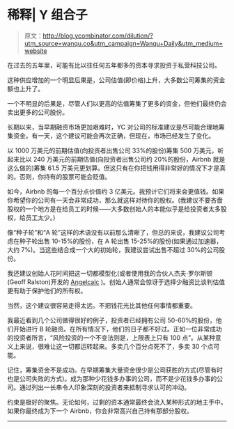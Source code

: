 # 稀释| Y 组合子

> 原文：<http://blog.ycombinator.com/dilution/?utm_source=wanqu.co&utm_campaign=Wanqu+Daily&utm_medium=website>

在过去的五年里，可能有比以往任何五年都多的资本寻求投资于私营科技公司。

这种供应增加的一个明显后果是，公司估值(即价格)上升，大多数公司筹集的资金额也上升了。

一个不明显的后果是，尽管人们以更高的估值筹集了更多的资金，但他们最终仍会卖出更多的公司股份。

长期以来，当早期融资市场更加艰难时，YC 对公司的标准建议是尽可能合理地筹集资金。有一天，这个建议可能会再次正确，但现在，市场已经发生了变化。

以 1000 万美元的前期估值(向投资者出售公司 33%的股份)筹集 500 万美元，听起来比以 240 万美元的前期估值(向投资者出售公司约 20%的股份，Airbnb 就是这么做的)筹集 61.5 万美元更划算。但这只有在你把钱用得非常好的情况下才是真的。否则，你持有的股票可能会贬值。

如今，Airbnb 的每一个百分点价值约 3 亿美元。我预计它们将来会更值钱。如果你希望你的公司有一天会非常成功，那么就这样对待你的股权。(我建议不要吝啬股权的一个地方是在给员工的时候——大多数创始人的本能似乎是给投资者太多股权，给员工太少。)

像“种子轮”和“A 轮”这样的术语没有以前那么清晰了，但总的来说，我建议公司考虑在种子轮出售 10-15%的股份，在 A 轮出售 15-25%的股份(如果通过加速器，大约 7%)。当这些结合成一个大的初始轮，我建议尝试出售不超过 30%的公司股份。

我还建议创始人花时间把这一切都模型化(或者使用我的合伙人杰夫·罗尔斯顿(Geoff Ralston)开发的 [Angelcalc](https://angelcalc.com/) )。创始人通常会惊讶于选择少融资比谈判估值更有助于保护他们的所有权。

当然，这个建议很容易走得太远。不把钱花光比其他任何事情都重要。

我最近看到几个公司做得很好的例子，投资者已经拥有公司 50-60%的股份，他们开始进行 B 轮融资。在所有情况下，他们的日子都不好过。正如一位非常成功的投资者所言，“风险投资的一个不变法则是，上限表上只有 100 点”。从某种意义上来说，很难让这一切都运转起来。多卖几个百分点死不了，多卖 30 个点可能。

记住，筹集资金不是成功。在早期筹集大量资金很少是公司获胜的方式(尽管有时也是公司失败的方式)。成为那种少花钱多办事的公司，而不是少花钱多办事的公司。通过列出一长串令人印象深刻的投资者来抵制寻求认可的冲动。

约束是极好的聚焦。无论如何，过剩的资本通常最终会流入某种形式的地主手中。如果你最终成为下一个 Airbnb，你会非常高兴自己持有那部分股权。

* * *